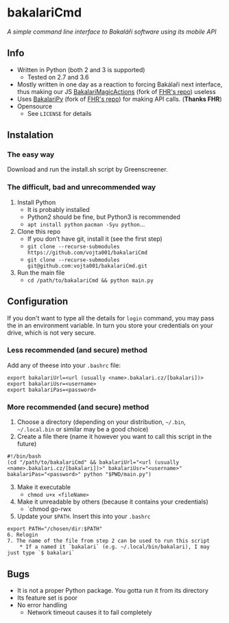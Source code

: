 # bakalariCmd
*A simple command line interface to Bakaláři software using its mobile API*

## Info
* Written in Python (both 2 and 3 is supported)
	* Tested on 2.7 and 3.6
* Mostly written in one day as a reaction to forcing Bakálaři next interface, thus making our JS [BakalariMagicActions](https://github.com/vojta001/BakalariMagicActions) (fork of [FHR's repo](https://github.com/FHRNet/BakalariMagicActions)) useless
* Uses [BakalariPy](https://github.com/vojta001/BakalariPy) (fork of [FHR's repo](https://github.com/FHRNet/BakalariPy)) for making API calls. (**Thanks FHR**)
* Opensource
	* See `LICENSE` for details

## Instalation
### The easy way
Download and run the install.sh script by Greenscreener.
### The difficult, bad and unrecommended way
1. Install Python
	* It is probably installed
	* Python2 should be fine, but Python3 is recommended
	* `apt install python` `pacman -Syu python`...
2. Clone this repo
	* If you don't have git, install it (see the first step)
	* `git clone --recurse-submodules https://github.com/vojta001/bakalariCmd`
	* `git clone --recurse-submodules git@github.com:vojta001/bakalariCmd.git`
3. Run the main file
	* `cd /path/to/bakalariCmd && python main.py`
	
## Configuration
If you don't want to type all the details for `login` command, you may pass the in an environment variable. In turn you store your credentials on your drive, which is not very secure.
### Less recommended (and secure) method
Add any of theese into your `.bashrc` file:
```
export bakalariUrl=<url (usually <name>.bakalari.cz/[bakalari])>
export bakalariUsr=<username>
export bakalariPas=<password>
```
### More recommended (and secure) method
1. Choose a directory (depending on your distribution, `~/.bin`, `~/.local.bin` or similar may be a good choice)
2. Create a file there (name it however you want to call this script in the future)
```
#!/bin/bash
(cd "/path/to/bakalariCmd" && bakalariUrl="<url (usually <name>.bakalari.cz/[bakalari])>" bakalariUsr="<username>" bakalariPas="<password>" python "$PWD/main.py")
```
3. Make it executable
	* `chmod u+x <fileName>`
4. Make it unreadable by others (because it contains your credentials)
	* `chmod go-rwx
5. Update your `$PATH`.
Insert this into your `.bashrc`
```
export PATH="/chosen/dir:$PATH"
6. Relogin
7. The name of the file from step 2 can be used to run this script
	* If a named it `bakalari` (e.g. ~/.local/bin/bakalari), I may just type `$ bakalari`
```
## Bugs
* It is not a proper Python package. You gotta run it from its directory
* Its feature set is poor
* No error handling
	* Network timeout causes it to fail completely
